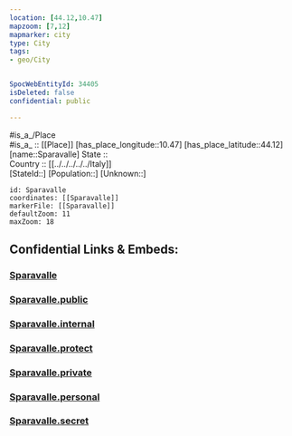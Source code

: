 ```yaml
---
location: [44.12,10.47] 
mapzoom: [7,12] 
mapmarker: city 
type: City
tags:
- geo/City


SpocWebEntityId: 34405
isDeleted: false
confidential: public

---
```

#is_a_/Place  
#is_a_ :: [[Place]] 
[has_place_longitude::10.47] 
[has_place_latitude::44.12] 
[name::Sparavalle] 
State ::  
Country :: [[../../../../../Italy]]  
[StateId::] 
[Population::] 
[Unknown::] 


```leaflet
id: Sparavalle
coordinates: [[Sparavalle]] 
markerFile: [[Sparavalle]] 
defaultZoom: 11 
maxZoom: 18
```


## Confidential Links & Embeds: 

### [Sparavalle](/_Standards/Earth/Continent/Europe/Europe~South/Italy/regions~Italy/Tuscany/Lucca.Province/City/Sparavalle.md) 

### [Sparavalle.public](/_public/Earth/Continent/Europe/Europe~South/Italy/regions~Italy/Tuscany/Lucca.Province/City/Sparavalle.public.md) 

### [Sparavalle.internal](/_internal/Earth/Continent/Europe/Europe~South/Italy/regions~Italy/Tuscany/Lucca.Province/City/Sparavalle.internal.md) 

### [Sparavalle.protect](/_protect/Earth/Continent/Europe/Europe~South/Italy/regions~Italy/Tuscany/Lucca.Province/City/Sparavalle.protect.md) 

### [Sparavalle.private](/_private/Earth/Continent/Europe/Europe~South/Italy/regions~Italy/Tuscany/Lucca.Province/City/Sparavalle.private.md) 

### [Sparavalle.personal](/_personal/Earth/Continent/Europe/Europe~South/Italy/regions~Italy/Tuscany/Lucca.Province/City/Sparavalle.personal.md) 

### [Sparavalle.secret](/_secret/Earth/Continent/Europe/Europe~South/Italy/regions~Italy/Tuscany/Lucca.Province/City/Sparavalle.secret.md)

